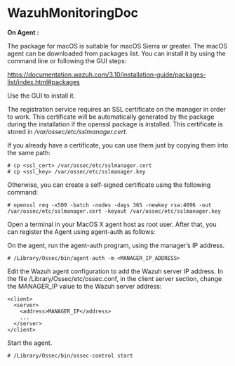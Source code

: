 # WazuhMonitoringDoc

**On Agent :**

The package for macOS is suitable for macOS Sierra or greater. The macOS agent can be downloaded from packages list. You can install it by using the command line or following the GUI steps:

https://documentation.wazuh.com/3.10/installation-guide/packages-list/index.html#packages

Use the GUI to install it.

The registration service requires an SSL certificate on the manager in order to work. This certificate will be automatically generated by the package during the installation if the openssl package is installed. This certificate is stored in */var/ossec/etc/sslmanager.cert*.

If you already have a certificate, you can use them just by copying them into the same path:

````
# cp <ssl_cert> /var/ossec/etc/sslmanager.cert
# cp <ssl_key> /var/ossec/etc/sslmanager.key
````

Otherwise, you can create a self-signed certificate using the following command:

````
# openssl req -x509 -batch -nodes -days 365 -newkey rsa:4096 -out /var/ossec/etc/sslmanager.cert -keyout /var/ossec/etc/sslmanager.key
````

Open a terminal in your MacOS X agent host as root user. After that, you can register the Agent using agent-auth as follows:

On the agent, run the agent-auth program, using the manager’s IP address.

````
# /Library/Ossec/bin/agent-auth -m <MANAGER_IP_ADDRESS>
````

Edit the Wazuh agent configuration to add the Wazuh server IP address.
In the file /Library/Ossec/etc/ossec.conf, in the client server section, change the MANAGER_IP value to the Wazuh server address:

```
<client>
  <server>
    <address>MANAGER_IP</address>
    ...
  </server>
</client>

```

Start the agent.

````
# /Library/Ossec/bin/ossec-control start
````